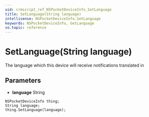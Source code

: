 ```yaml
---
uid: crmscript_ref_NSPocketDeviceInfo_SetLanguage
title: SetLanguage(String language)
intellisense: NSPocketDeviceInfo.SetLanguage
keywords: NSPocketDeviceInfo, GetLanguage
so.topic: reference
---
```


# SetLanguage(String language)

The language which this device will receive notifications translated in

## Parameters

* **language** String

```crmscript
NSPocketDeviceInfo thing;
String language;
thing.SetLanguage(language);
```

